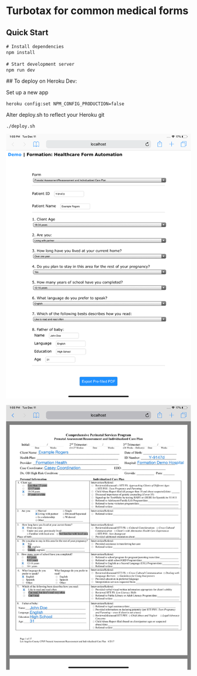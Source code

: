 # Turbotax for common medical forms

## Quick Start


    # Install dependencies
    npm install

    # Start development server
    npm run dev



## To deploy on Heroku Dev:

Set up a new app

	heroku config:set NPM_CONFIG_PRODUCTION=false

Alter deploy.sh to reflect your Heroku git

	./deploy.sh



![](/demo.png)

![](/demo2.png)